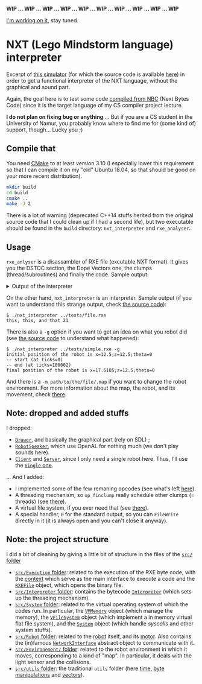 **WIP ... WIP ... WIP ... WIP ... WIP ... WIP ... WIP ... WIP ... WIP ... WIP**

[I'm working on it](https://github.com/pierre-24/nxt-interpreter/issues/), stay tuned.

# NXT (Lego Mindstorm language) interpreter

Excerpt of [this simulator](http://schuelerlabor.informatik.rwth-aachen.de/roboter-simulator) (for which the source code is available [here](https://github.com/InfoSphereAC/RoboSim)) in order to get a functional interpreter of the NXT language, without the graphical and sound part.

Again, the goal here is to test some code [compiled from NBC](https://github.com/pierre-24/nbc-compiler) (Next Bytes Code) since it is the target language of my CS compiler project lecture.

**I do not plan on fixing bug or anything** ... But if you are a CS student in the University of Namur, you probably know where to find me for (some kind of) support, though... Lucky you ;)


## Compile that

You need [CMake](https://cmake.org/) to at least version 3.10 (I especially lower this requirement so that I can compile it on my "old" Ubuntu 18.04, so that should be good on your more recent distribution).

```bash
mkdir build
cd build
cmake ..
make -J 2
```

There is a lot of warning (deprecated C++14 stuffs herited from the original source code that I could clean up if I had a second life), but two executable should be found in the `build` directory: `nxt_interpreter` and `rxe_analyser`.

## Usage


`rxe_anlyser` is a disassambler of RXE file (excutable NXT format). It gives you the DSTOC section, the Dope Vectors one, the clumps (thread/subroutines) and finally the code.
Sample output:

<details><summary>Output of the interpreter</summary>
<p>

```
$ ./rxe_analyser ../tests/simple.rxe 
-- Static data --
DSTOC Count:            10
Initial Size:           36
Static Size:            12
Default Data Size:      33
Dynamic Default Offset: 9
Dynamic Default Size:   24
Memory Manager Head:    1
Memory Manager Tail:    0
Dope Vector Offset:     16
Clump Count:            1
Code Word Count:        29

-- DSTOC --
entry	type	flags	desc	contents
0:  	sword	0		0		2000
1:  	ubyte	1		2		0
2:  	sbyte	0		3		96
3:  	sbyte	0		4		63
4:  	sbyte	0		5		100
5:  	sbyte	0		6		32
6:  	sbyte	1		7		0
7:  	sbyte	0		8		3
8:  	array	0		10		1
9:  	ubyte	0		0		208

-- Dope Vectors --
entry	size	count
0:		10		2
1:		1		2

-- Clump data --
entry	fc	cs	dependents
0:		0	0	

-- Code --
pc	word	Disassembled
0	0		OP_SETOUT 46  8 (array)  2 (sbyte)  4 (sbyte)  1 (ubyte)  7 (sbyte)  8 (array)  6 (sbyte)  6 (sbyte)  5 (sbyte)  7 (sbyte)  6 (sbyte)  5 (sbyte)  6 (sbyte)  10 (?????)  2 (sbyte)  11 (void)  5 (sbyte)  12 (?????)  5 (sbyte)  0 (sword)  3 (sbyte)  
1	23		OP_WAIT 65535 (NOT_A_DS_ID)  0 (sword)  
2	26		OP_FINCLUMP 65535  65535  
```

</p>
</details>

On the other hand, `nxt_interpreter` is an interpreter. 
Sample output (if you want to understand this strange output, check [the source code](tests/file.nbc)):

```
$ ./nxt_interpreter ../tests/file.rxe
this, this, and that 21
```

There is also a `-g` option if you want to get an idea on what you robot did (see [the source code](tests/simple.nbc) to understand what happened):

```
$ ./nxt_interpreter ../tests/simple.rxe -g
initial position of the robot is x=12.5;z=12.5;theta=0
-- start (at ticks=0)
-- end (at ticks=100002)
final position of the robot is x=17.5185;z=12.5;theta=0
```

And there is a `-m path/to/the/file/.map` if you want to change the robot environment.
For more information about the map, the robot, and its movement, check [there](doc/about_simulation.md).

## Note: dropped and added stuffs

I dropped:

+ [`Drawer`](https://github.com/InfoSphereAC/RoboSim/blob/master/Drawer.cpp), and basically the graphical part (rely on SDL) ;
+ [`RobotSpeaker`](https://github.com/InfoSphereAC/RoboSim/blob/master/RobotSpeaker.cpp), which use OpenAL for nothing much (we don't play sounds here).
+ [`Client`](https://github.com/InfoSphereAC/RoboSim/blob/master/Client.cpp) and [`Server`](https://github.com/InfoSphereAC/RoboSim/blob/master/Server.cpp), since I only need a single robot here. Thus, I'll use the [`Single` one](https://github.com/InfoSphereAC/RoboSim/blob/master/Single.h).

... And I added:

+ I implemented some of the few remaning opcodes (see what's left [here](src/Interpreter/InterpreterThread.h)).
+ A threading mechanism, so `op_finclump` really schedule other clumps (= threads) (see [there](tests/thread.nbc)).
+ A virtual file system, if you ever need that (see [there](tests/file.nbc)).
+ A special handler, `0` for the standard output, so you can `FileWrite` directly in it (it is always open and you can't close it anyway).

## Note: the project structure

I did a bit of cleaning by giving a little bit of structure in the files of the [`src/` folder](src/)

+ [`src/Execution` folder](src/Execution): related to the execution of the RXE byte code, with the [context](src/Execution/ExecutionContext.h) which serve as the main interface to execute a code and the [`RXEFile`](src/Execution/RXEFile.h) object, which opens the binary file. 
+ [`src/Interpreter` folder](src/Interpreter): contains the bytecode [`Interpreter`](src/Interpreter/Interpreter.h) (which sets up the threading mechanism).
+ [`src/System` folder](src/System): related to the virtual operating system of which the codes run. In particular, the [`VMMemory`](src/System/VMMemory.h) object (which manage the memory), the [`VFileSystem`](src/System/VFileSystem.h) object (which implement a in memory virtual flat file system), and the [`System`](src/System/System.h) object (which handle *syscalls* and other system stuffs).
+ [`src/Robot` folder](src/Robot): related to the [robot](src/Robot/Robot.h) itself, and its [motor](src/Robot/Motor.h). Also contains the (in)famous [`NetworkInterface`](src/Robot/NetworkInterface.h) abstract object to communicate with it.
+ [`src/Environement/` folder](src/Environment): related to the robot environment in which it moves, corresponding to a kind of "map". In particular, it deals with the light sensor and the collisions.
+ [`src/utils` folder](src/utils): the traditional `utils` folder (here [time](src/utils/Time.h), [byte manipulations](src/utils/ByteOrder.h) and [vectors](src/utils/Vec4.h)).
